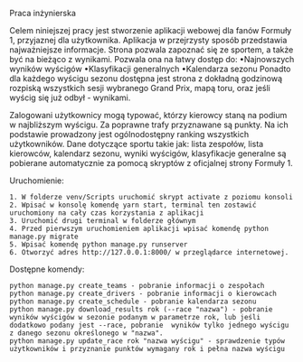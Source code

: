 Praca inżynierska

Celem niniejszej pracy jest stworzenie aplikacji webowej dla fanów Formuły 1, przyjaznej dla użytkownika. 
Aplikacja w przejrzysty sposób przedstawia najważniejsze informacje. Strona pozwala zapoznać się ze sportem, a także być na bieżąco z wynikami. 
Pozwala ona na łatwy dostęp do:
•Najnowszych wyników wyścigów
•Klasyfikacji generalnych
•Kalendarza sezonu
Ponadto dla każdego wyścigu sezonu dostępna jest strona z dokładną godzinową rozpiską
wszystkich sesji wybranego Grand Prix, mapą toru, oraz jeśli wyścig się już odbył - wynikami.

Zalogowani użytkownicy mogą typować, którzy kierowcy staną na podium w najbliższym
wyścigu. Za poprawne trafy przyznawane są punkty. Na ich podstawie prowadzony jest ogólnodostępny ranking wszystkich użytkowników.
Dane dotyczące sportu takie jak: lista zespołów, lista kierowców, kalendarz sezonu, wyniki wyścigów, klasyfikacje generalne
 są pobierane automatycznie za pomocą skryptów z oficjalnej strony Formuły 1. 

Uruchomienie:

    1. W folderze venv/Scripts uruchomić skrypt activate z poziomu konsoli
    2. Wpisać w konsolę komendę yarn start, terminal ten zostawić uruchomiony na cały czas korzystania z aplikacji
    3. Uruchomić drugi terminal w folderze głównym
    4. Przed pierwszym uruchomieniem aplikacji wpisać komendę python manage.py migrate
    5. Wpisać komendę python manage.py runserver
    6. Otworzyć adres http://127.0.0.1:8000/ w przeglądarce internetowej.

Dostępne komendy:

    python manage.py create_teams - pobranie informacji o zespołach
    python manage.py create_drivers - pobranie informacji o kierowcach
    python manage.py create_schedule - pobranie kalendarza sezonu
    python manage.py download_results rok (--race "nazwa") - pobranie wyników wyścigów w sezonie podanym w parametrze rok, lub jeśli dodatkowo podany jest --race, pobranie  wyników tylko jednego wyścigu z danego sezonu określonego w "nazwa". 
    python manage.py update_race rok "nazwa wyścigu" - sprawdzenie typów użytkowników i przyznanie punktów wymagany rok i pełna nazwa wyścigu
